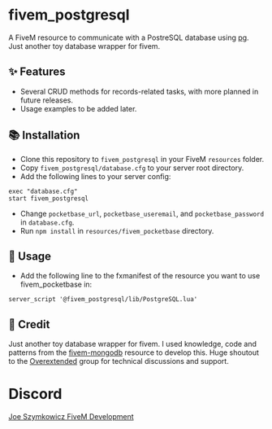 # fivem_postgresql

A FiveM resource to communicate with a PostreSQL database using [pg](https://www.npmjs.com/package/pg). Just another toy database wrapper for fivem.


## ✨ Features

- Several CRUD methods for records-related tasks, with more planned in future releases.
- Usage examples to be added later.

## 📚 Installation

- Clone this repository to `fivem_postgresql` in your FiveM `resources` folder.
- Copy `fivem_postgresql/database.cfg` to your server root directory.
- Add the following lines to your server config:
```
exec "database.cfg"
start fivem_postgresql
```
- Change `pocketbase_url`, `pocketbase_useremail`, and `pocketbase_password` in `database.cfg`.
- Run `npm install` in `resources/fivem_pocketbase` directory.


## 👀 Usage

- Add the following line to the fxmanifest of the resource you want to use fivem_pocketbase in:
```
server_script '@fivem_postgresql/lib/PostgreSQL.lua'
```


## 👐 Credit

Just another toy database wrapper for fivem. I used knowledge, code and patterns from the [fivem-mongodb](https://github.com/nbredikhin/fivem-mongodb) resource to develop this. Huge shoutout to the [Overextended](https://github.com/overextended) group for technical discussions and support.


# Discord

[Joe Szymkowicz FiveM Development](https://discord.gg/5vPGxyCB4z)
